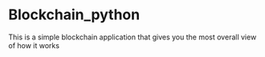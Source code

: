 # Blockchain_python
This is a simple blockchain application that gives you the most overall view of how it works
